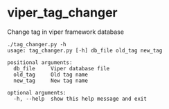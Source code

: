 # viper_tag_changer
Change tag in viper framework database


```
./tag_changer.py -h
usage: tag_changer.py [-h] db_file old_tag new_tag

positional arguments:
  db_file     Viper database file
  old_tag     Old tag name
  new_tag     New tag name

optional arguments:
  -h, --help  show this help message and exit
```
